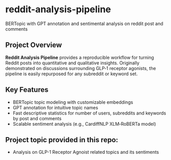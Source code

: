 # reddit-analysis-pipeline
BERTopic with GPT annotation and sentimental analysis on reddit post and comments

## Project Overview

**Reddit Analysis Pipeline** provides a reproducible workflow for turning Reddit posts into quantitative and qualitative insights. Originally demonstrated on discussions surrounding GLP‑1 receptor agonists, the pipeline is easily repurposed for any subreddit or keyword set.

## Key Features

- BERTopic topic modeling with customizable embeddings
- GPT annotation for intuitive topic names
- Fast descriptive statistics for number of users, subreddits and keywords by post and comments 
- Scalable sentiment analysis (e.g., CardiffNLP XLM‑RoBERTa model)

## Project topic provided in this repo:
- Analysis on GLP-1 Receptor Agnoist related topics and its sentiments
